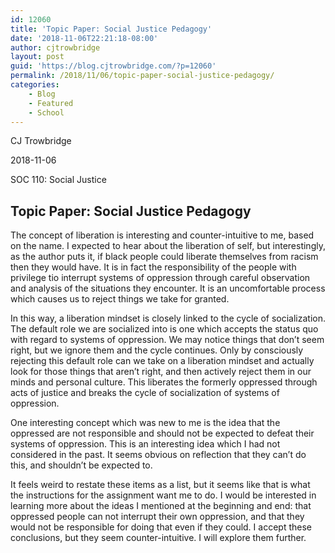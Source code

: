 ```yaml
---
id: 12060
title: 'Topic Paper: Social Justice Pedagogy'
date: '2018-11-06T22:21:18-08:00'
author: cjtrowbridge
layout: post
guid: 'https://blog.cjtrowbridge.com/?p=12060'
permalink: /2018/11/06/topic-paper-social-justice-pedagogy/
categories:
    - Blog
    - Featured
    - School
---
```


CJ Trowbridge

2018-11-06

SOC 110: Social Justice

## Topic Paper: Social Justice Pedagogy

The concept of liberation is interesting and counter-intuitive to me, based on the name. I expected to hear about the liberation of self, but interestingly, as the author puts it, if black people could liberate themselves from racism then they would have. It is in fact the responsibility of the people with privilege tio interrupt systems of oppression through careful observation and analysis of the situations they encounter. It is an uncomfortable process which causes us to reject things we take for granted.

In this way, a liberation mindset is closely linked to the cycle of socialization. The default role we are socialized into is one which accepts the status quo with regard to systems of oppression. We may notice things that don’t seem right, but we ignore them and the cycle continues. Only by consciously rejecting this default role can we take on a liberation mindset and actually look for those things that aren’t right, and then actively reject them in our minds and personal culture. This liberates the formerly oppressed through acts of justice and breaks the cycle of socialization of systems of oppression.

One interesting concept which was new to me is the idea that the oppressed are not responsible and should not be expected to defeat their systems of oppression. This is an interesting idea which I had not considered in the past. It seems obvious on reflection that they can’t do this, and shouldn’t be expected to.

It feels weird to restate these items as a list, but it seems like that is what the instructions for the assignment want me to do. I would be interested in learning more about the ideas I mentioned at the beginning and end: that oppressed people can not interrupt their own oppression, and that they would not be responsible for doing that even if they could. I accept these conclusions, but they seem counter-intuitive. I will explore them further.